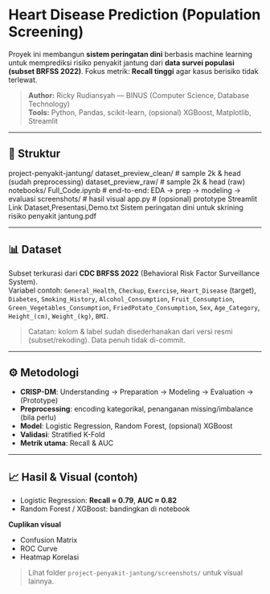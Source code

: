 # Heart Disease Prediction (Population Screening)

Proyek ini membangun **sistem peringatan dini** berbasis machine learning untuk memprediksi risiko penyakit jantung dari **data survei populasi (subset BRFSS 2022)**. Fokus metrik: **Recall tinggi** agar kasus berisiko tidak terlewat.

> **Author:** Ricky Rudiansyah — BINUS (Computer Science, Database Technology)  
> **Tools:** Python, Pandas, scikit-learn, (opsional) XGBoost, Matplotlib, Streamlit

---

## 📂 Struktur
project-penyakit-jantung/
dataset_preview_clean/ # sample 2k & head (sudah preprocessing)
dataset_preview_raw/ # sample 2k & head (raw)
notebooks/
Full_Code.ipynb # end-to-end: EDA → prep → modeling → evaluasi
screenshots/ # hasil visual
app.py # (opsional) prototype Streamlit
Link Dataset,Presentasi,Demo.txt
Sistem peringatan dini untuk skrining risiko penyakit jantung.pdf


---

## 📊 Dataset
Subset terkurasi dari **CDC BRFSS 2022** (Behavioral Risk Factor Surveillance System).  
Variabel contoh: `General_Health`, `Checkup`, `Exercise`, `Heart_Disease` (target), `Diabetes`, `Smoking_History`, `Alcohol_Consumption`, `Fruit_Consumption`, `Green_Vegetables_Consumption`, `FriedPotato_Consumption`, `Sex`, `Age_Category`, `Height_(cm)`, `Weight_(kg)`, `BMI`.  
> Catatan: kolom & label sudah disederhanakan dari versi resmi (subset/rekoding). Data penuh tidak di-commit.

---

## ⚙️ Metodologi
- **CRISP-DM**: Understanding → Preparation → Modeling → Evaluation → (Prototype)
- **Preprocessing**: encoding kategorikal, penanganan missing/imbalance (bila perlu)
- **Model**: Logistic Regression, Random Forest, (opsional) XGBoost
- **Validasi**: Stratified K-Fold
- **Metrik utama**: Recall & AUC

---

## 📈 Hasil & Visual (contoh)
- Logistic Regression: **Recall ≈ 0.79**, **AUC ≈ 0.82**  
- Random Forest / XGBoost: bandingkan di notebook

**Cuplikan visual**
- Confusion Matrix  
- ROC Curve  
- Heatmap Korelasi  

> Lihat folder `project-penyakit-jantung/screenshots/` untuk visual lainnya.
